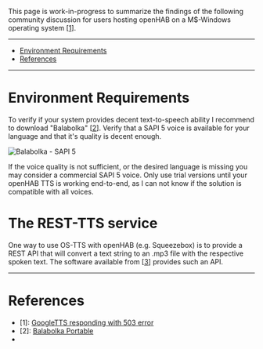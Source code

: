 This page is work-in-progress to summarize the findings of the following community discussion for users hosting openHAB on a M$-Windows operating system [[1](https://community.openhab.org/t/googletts-responding-with-503-error-even-after-the-url-fix/3385)].

***
* [Environment Requirements](#environment-requirements)
* [References](#references)

***

# Environment Requirements
To verify if your system provides decent text-to-speech ability I recommend to download "Balabolka" [[2](http://portableapps.com/apps/accessibility/balabolka-portable)]. Verify that a SAPI 5 voice is available for your language and that it's quality is decent enough.

![Balabolka - SAPI 5](https://dl.dropboxusercontent.com/u/1781347/wiki/Balabolka-SAPI5.png)

If the voice quality is not sufficient, or the desired language is missing you may consider a commercial SAPI 5 voice. Only use trial versions until your openHAB TTS is working end-to-end, as I can not know if the solution is compatible with all voices.

# The REST-TTS service
One way to use OS-TTS with openHAB (e.g. Squeezebox) is to provide a REST API that will convert a text string to an .mp3 file with the respective spoken text. The software available from [[3](https://dl.dropboxusercontent.com/u/1781347/RESTTTS-2016-01-01.001.zip)] provides such an API.  

***
# References
* [1]: [GoogleTTS responding with 503 error](https://community.openhab.org/t/googletts-responding-with-503-error-even-after-the-url-fix/3385)
* [2]: [Balabolka Portable](portableapps.com/apps/accessibility/balabolka-portable)
* [3]: [REST-TTS](https://dl.dropboxusercontent.com/u/1781347/RESTTTS-2016-01-01.001.zip)
